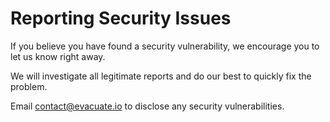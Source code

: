 # Reporting Security Issues

If you believe you have found a security vulnerability, we encourage you to let us know right away.

We will investigate all legitimate reports and do our best to quickly fix the problem.

Email contact@evacuate.io to disclose any security vulnerabilities.
